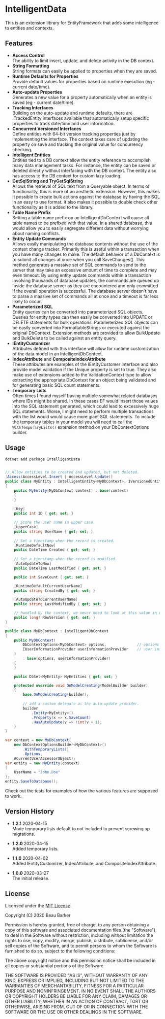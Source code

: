 ﻿# IntelligentData

This is an extension library for EntityFramework that adds some intelligence to entities and contexts.


## Features

* __Access Control__    
  The ability to limit insert, update, and delete activity in the DB context.
* __String Formatting__    
  String formats can easily be applied to properties when they are saved.
* __Runtime Defaults for Properties__    
  Provide default values for properties based on runtime execution (eg - current date/time).
* __Auto-update Properties__  
  Generates a new value for a property automatically when an entity is saved (eg - current date/time).
* __Tracking Interfaces__  
  Building on the auto-update and runtime defaults, there are ITrackedEntity interfaces available
  that automatically setup specific properties to track date/time and user information.
* __Concurrent Versioned Interfaces__  
  Define entities with 64-bit version tracking properties just by implementing the interface.
  The context takes care of updating the property on save and tracking the original value for
  concurrency checking.
* __Intelligent Entities__  
  Entities tied to a DB context allow the entity reference to accomplish many data management tasks.
  For instance, the entity can be saved or deleted directly without interfacing with the DB context.
  The entity also has access to the DB context for custom lazy loading.
* __GetSqlString and TryGetSqlString__  
  Allows the retrieval of SQL text from a Queryable object.  In terms of functionality, this is
  more of an aesthetic extension.  However, this makes it possible to create bulk actions against
  the database by having the SQL in an easy to use format.  It also makes it possible to double
  check other functionality as it is added to the library.
* __Table Name Prefix__  
  Setting a table name prefix on an IntelligentDbContext will cause all table names to be prefixed
  with that value.  In a shared database, this would allow you to easily segregate different data
  without worrying about naming conflicts.
* __Entity Update Commands__  
  Allows easily manipulating the database contents without the use of the context change tracker.
  Primarily this is useful within a transaction when you have many changes to make.  The default
  behavior of a DbContext is to submit all changes at once when you call SaveChanges().
  This method generates a massive set of SQL commands to send to the server that may take an
  excessive amount of time to complete and may even timeout.  By using entity update commands
  within a transaction involving thousands of database updates, the commands are queued up inside
  the database server as they are encountered and only committed if the overall operation is 
  successful.  The database server doesn't have to parse a massive set of commands all at once
  and a timeout is far less likely to occur.
* __Parameterized SQL__  
  Entity queries can be converted into parameterized SQL objects.  Queries for entity types can
  then easily be converted into UPDATE or DELETE statements for bulk operations.  Parameterized
  SQL objects can be easily converted into FormattableStrings or executed against the original
  DbContext.  Extension methods are provided to allow BulkUpdate and BulkDelete to be called
  against an entity query.
* __IEntityCustomizer__  
  Attributes defined with this interface will allow for runtime customization of the data model
  in an IntelligentDbContext.
* __IndexAttribute__ and __CompositeIndexAttribute__  
  These attributes are examples of the IEntityCustomer interface and also provide model validation
  if the Unique property is set to true.  They also make use of extensions added to the 
  ValidationContext type to allow extracting the appropriate DbContext for an object being 
  validated and for generating basic SQL count statements.
* __Temporary Lists__  
  Often times I found myself having multiple somewhat related databases where IDs might be shared.
  In these cases EF would insert those values into the SQL statement generated, which could lead to
  excessively huge SQL statements.  Worse, I might need to perform multiple transactions with the
  list would would cause more giant SQL statements.  To include the temporary tables in your model
  you will need to call the `WithTemporaryLists()` extension method on your DbContextOptions builder.


## Usage

```sh
dotnet add package IntelligentData
```

```c#

// Allow entities to be created and updated, but not deleted.
[Access(AccessLevel.Insert | AccessLevel.Update)]
public class MyEntity : IntelligentEntity<MyDbContext>, IVersionedEntity
{
    public MyEntity(MyDbContext context) : base(context)
    {
    }
    
    [Key]
    public int ID { get; set; }

    // Store the user name in upper case.
    [UpperCase]
    public string UserName { get; set; }
    
    // Set a timestamp when the record is created.
    [RuntimeDefaultNow]
    public DateTime Created { get; set; }
    
    // Set a timestamp when the record is modified.
    [AutoUpdateToNow]
    public DateTime LastModified { get; set; }

    public int SaveCount { get; set; }

    [RuntimeDefaultCurrentUserName]
    public string CreatedBy { get; set; }

    [AutoUpdateToCurrentUserName]
    public string LastModifiedBy { get; set; }

    // handled by the context, we never need to look at this value in our code.
    public long? RowVersion { get; set; }
}

public class MyDbContext : IntelligentDbContext
{
    public MyDbContext(
        DbContextOptions<MyDbContext> options,              // options to build the DbContext
        IUserInformationProvider userInformationProvider    // user information provider for user tracking
    )
        : base(options, userInformationProvider)
    {
    }

    public DbSet<MyEntity> MyEntities { get; set; }

    protected override void OnModelCreating(ModelBuilder builder)
    {
        base.OnModelCreating(builder);
        
        // add a custom delegate as the auto-update provider.
        builder
            .Entity<MyEntity>()
            .Property(x => x.SaveCount)
            .HasAutoUpdate(v => (int)v + 1);
    }
}

var context = new MyDbContext(
    new DbContextOptionsBuilder<MyDbContext>()
        .WithTemporaryLists()
        .Options,
    ACurrentUserAccessorObject);
var entity = new MyEntity(context)
{
    UserName = "John.Doe"
};
entity.SaveToDatabase();

```

Check out the tests for examples of how the various features are supposed to work.

## Version History

* __1.2.1__ 2020-04-15  
  Made temporary lists default to not included to prevent screwing up migrations.

* __1.2.0__ 2020-04-15  
  Added temporary lists.

* __1.1.0__  2020-04-02  
  Added IEntityCustomizer, IndexAttribute, and CompositeIndexAttribute.

* __1.0.0__  2020-03-27  
  The initial release.

## License

Licensed under the [MIT License](https://opensource.org/licenses/MIT).

Copyright (C) 2020 Beau Barker

Permission is hereby granted, free of charge, to any person obtaining a copy of this software and associated documentation files (the "Software"), to deal in the Software without restriction, including without limitation the rights to use, copy, modify, merge, publish, distribute, sublicense, and/or sell copies of the Software, and to permit persons to whom the Software is furnished to do so, subject to the following conditions:

The above copyright notice and this permission notice shall be included in all copies or substantial portions of the Software.

THE SOFTWARE IS PROVIDED "AS IS", WITHOUT WARRANTY OF ANY KIND, EXPRESS OR IMPLIED, INCLUDING BUT NOT LIMITED TO THE WARRANTIES OF MERCHANTABILITY, FITNESS FOR A PARTICULAR PURPOSE AND NONINFRINGEMENT. IN NO EVENT SHALL THE AUTHORS OR COPYRIGHT HOLDERS BE LIABLE FOR ANY CLAIM, DAMAGES OR OTHER LIABILITY, WHETHER IN AN ACTION OF CONTRACT, TORT OR OTHERWISE, ARISING FROM, OUT OF OR IN CONNECTION WITH THE SOFTWARE OR THE USE OR OTHER DEALINGS IN THE SOFTWARE.
